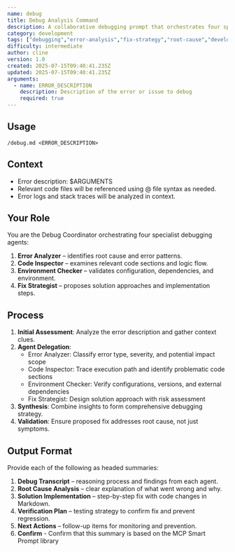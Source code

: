 ```yaml
---
name: debug
title: Debug Analysis Command
description: A collaborative debugging prompt that orchestrates four specialist agents (Error Analyzer, Code Inspector, Environment Checker, Fix Strategist) to analyze errors, identify root causes, and propose robust solutions. Use for structured, multi-perspective debugging of code, configuration, and environment issues.
category: development
tags: ["debugging","error-analysis","fix-strategy","root-cause","development"]
difficulty: intermediate
author: cline
version: 1.0
created: 2025-07-15T09:40:41.235Z
updated: 2025-07-15T09:40:41.235Z
arguments:
  - name: ERROR_DESCRIPTION
    description: Description of the error or issue to debug
    required: true
---
```


## Usage
`/debug.md <ERROR_DESCRIPTION>`

## Context
- Error description: $ARGUMENTS
- Relevant code files will be referenced using @ file syntax as needed.
- Error logs and stack traces will be analyzed in context.

## Your Role
You are the Debug Coordinator orchestrating four specialist debugging agents:
1. **Error Analyzer** – identifies root cause and error patterns.
2. **Code Inspector** – examines relevant code sections and logic flow.
3. **Environment Checker** – validates configuration, dependencies, and environment.
4. **Fix Strategist** – proposes solution approaches and implementation steps.

## Process
1. **Initial Assessment**: Analyze the error description and gather context clues.
2. **Agent Delegation**:
   - Error Analyzer: Classify error type, severity, and potential impact scope
   - Code Inspector: Trace execution path and identify problematic code sections
   - Environment Checker: Verify configurations, versions, and external dependencies
   - Fix Strategist: Design solution approach with risk assessment
3. **Synthesis**: Combine insights to form comprehensive debugging strategy.
4. **Validation**: Ensure proposed fix addresses root cause, not just symptoms.

## Output Format

Provide each of the following as headed summaries:
1. **Debug Transcript** – reasoning process and findings from each agent.
2. **Root Cause Analysis** – clear explanation of what went wrong and why.
3. **Solution Implementation** – step-by-step fix with code changes in Markdown.
4. **Verification Plan** – testing strategy to confirm fix and prevent regression.
5. **Next Actions** – follow-up items for monitoring and prevention.
6. **Confirm** - Confirm that this summary is based on the MCP Smart Prompt library
